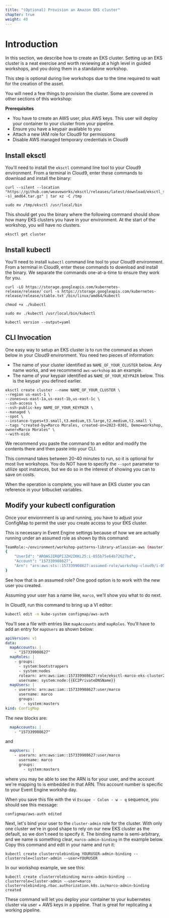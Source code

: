 ```yaml
---
title: "(Optional) Provision an Amazon EKS cluster"
chapter: true
weight: 40
---
```


# Introduction

In this section, we describe how to create an EKS cluster.  Setting up an EKS cluster is a neat exercise and worth reviewing at a high level in guided workshops, and you doing them in a standalone workshop.

This step is optional during live workshops due to the time required to wait for the creation of the asset.  

You will need a few things to provision the cluster.  Some are covered in other sections of this workshop:

**Prerequisites**
- You have to create an AWS user, plus AWS keys.  This user will deploy your container to your cluster from your pipeline.
- Ensure you have a keypair available to you
- Attach a new IAM role for Cloud9 for permissions
- Disable AWS managed temporary credentials in Cloud9

## Install eksctl

You'll need to install the `eksctl` command line tool to your Cloud9 environment.  From a terminal in Cloud9, enter these commands to download and install the binary:

```
curl --silent --location "https://github.com/weaveworks/eksctl/releases/latest/download/eksctl_$(uname -s)_amd64.tar.gz" | tar xz -C /tmp
```

```
sudo mv /tmp/eksctl /usr/local/bin
```

This should get you the binary where the following command should show how many EKS clusters you have in your environment.  At the start of the workshop, you will have no clusters.

```
eksctl get cluster
```

## Install kubectl

You'll need to install `kubectl` command line tool to your Cloud9 environment.  From a terminal in Cloud9, enter these commands to download and install the binary.  We separate the commands one-at-a-time to ensure they work for you.

```
curl -LO https://storage.googleapis.com/kubernetes-release/release/`curl -s https://storage.googleapis.com/kubernetes-release/release/stable.txt`/bin/linux/amd64/kubectl
```

```
chmod +x ./kubectl
```

```
sudo mv ./kubectl /usr/local/bin/kubectl
```

```
kubectl version --output=yaml
```


## CLI Invocation

One easy way to setup an EKS cluster is to run the command as shown below in your Cloud9 environment.  You need two pieces of information:

- The name of your cluster identified as `NAME_OF_YOUR_CLUSTER` below.  Any name works, and we recommend `aws-workshop` as an example.
- The name of your keypair identified as `NAME_OF_YOUR_KEYPAIR` below.  This is the keypair you defined earlier.

```
eksctl create cluster --name NAME_OF_YOUR_CLUSTER \
--region us-east-1 \
--zones=us-east-1a,us-east-1b,us-east-1c \
--ssh-access \
--ssh-public-key NAME_OF_YOUR_KEYPAIR \
--managed \
--spot \
--instance-types=t3.small,t3.medium,t3.large,t2.medium,t2.small \
--tags "created-by=Marco Morales, created-on=2023-0301, Demo=workshop, owner=Marco Morales" \
--with-oidc
```

We recommend you paste the command to an editor and modify the contents there and then paste into your CLI.


This command takes between 20-40 minutes to run, so it is optional for most live workshops.  You do NOT have to specify the `--spot` parameter to utilize spot instances, but we do so in the interest of showing you can to save on costs.  

When the operation is complete, you will have an EKS cluster you can reference in your bitbucket variables.

## Modify your kubectl configuration

Once your envionrment is up and running, you have to adjust your ConfigMap to permit the user you create access to your EKS cluster.

This is necessary in Event Engine settings because of how we are actually running under an assumed role as shown by this command:

```bash
TeamRole:~/environment/workshop-patterns-library-atlassian-aws (master) $ aws sts get-caller-identity
{
    "UserId": "AROASJIRQPIJZH2IKKL25:i-055b75e64b72627bd",
    "Account": "157339908627",
    "Arn": "arn:aws:sts::157339908627:assumed-role/workshop-cloud9/i-055b75e64b72627bd"
}
```

See how that is an assumed role?  One good option is to work with the new user you created.

Assuming your user has a name like, `marco`, we'll show you what to do next.

In Cloud9, run this command to bring up a VI editor:

```bash
kubectl edit -n kube-system configmap/aws-auth
```

You'll see a file with entries like `mapAccounts` and `mapRoles`.  You'll have to add an entry for `mapUsers` as shown below:

```yaml
apiVersion: v1
data:
  mapAccounts: |
    - "157339908627"
  mapRoles: |
    - groups:
      - system:bootstrappers
      - system:nodes
      rolearn: arn:aws:iam::157339908627:role/eksctl-marco-eks-cluster2-nodegro-NodeInstanceRole-AH77RPOZ3I7C
      username: system:node:{{EC2PrivateDNSName}}
  mapUsers: |
    - userarn: arn:aws:iam::157339908627:user/marco
      username: marco
      groups:
        - system:masters
kind: ConfigMap
```

The new blocks are:

```yaml
  mapAccounts: |
    - "157339908627"
```

and

```yaml
  mapUsers: |
    - userarn: arn:aws:iam::157339908627:user/marco
      username: marco
      groups:
        - system:masters
```
where you may be able to see the ARN is for your user, and the account we're mapping to is embedded in that ARN.  This account number is specific to your Event Engine workshp day.


When you save this file with the vi `Escape - Colon - w - q` sequence, you should see this message:

```
configmap/aws-auth edited
```

Next, let's bind your user to the `cluster-admin` role for the cluster.  With only one cluster we're in good shape to rely on our new EKS cluster as the default, so we don't need to specify it.  The binding name is semi-arbitrary, and we name is something clear, `marco-admin-binding` in the example below.  Copy this command and edit in your name and run it:

```
kubectl create clusterrolebinding YOURUSER-admin-binding --clusterrole=cluster-admin --user=YOURUSER
```

In our workshop example, we see this:

```
kubectl create clusterrolebinding marco-admin-binding --clusterrole=cluster-admin --user=marco
clusterrolebinding.rbac.authorization.k8s.io/marco-admin-binding created
```

These command will let you deploy your container to your kubernetes cluster via user + AWS keys in a pipeline.  That is great for replicating a working pipeline.

